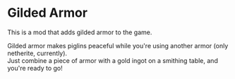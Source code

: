 # Gilded Armor
This is a mod that adds gilded armor to the game.

Gilded armor makes piglins peaceful while you're using another armor (only netherite, currently).  
Just combine a piece of armor with a gold ingot on a smithing table, and you're ready to go!
